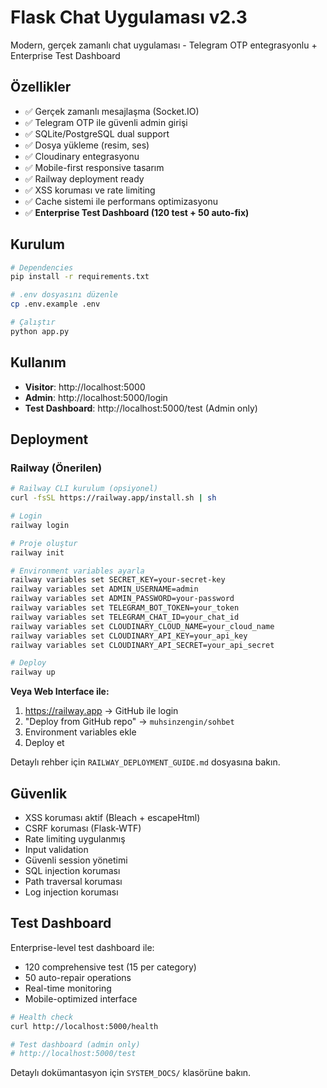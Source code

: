 # Flask Chat Uygulaması v2.3

Modern, gerçek zamanlı chat uygulaması - Telegram OTP entegrasyonlu + Enterprise Test Dashboard

## Özellikler

- ✅ Gerçek zamanlı mesajlaşma (Socket.IO)
- ✅ Telegram OTP ile güvenli admin girişi
- ✅ SQLite/PostgreSQL dual support
- ✅ Dosya yükleme (resim, ses)
- ✅ Cloudinary entegrasyonu
- ✅ Mobile-first responsive tasarım
- ✅ Railway deployment ready
- ✅ XSS koruması ve rate limiting
- ✅ Cache sistemi ile performans optimizasyonu
- ✅ **Enterprise Test Dashboard (120 test + 50 auto-fix)**

## Kurulum

```bash
# Dependencies
pip install -r requirements.txt

# .env dosyasını düzenle
cp .env.example .env

# Çalıştır
python app.py
```

## Kullanım

- **Visitor**: http://localhost:5000
- **Admin**: http://localhost:5000/login
- **Test Dashboard**: http://localhost:5000/test (Admin only)

## Deployment

### Railway (Önerilen)
```bash
# Railway CLI kurulum (opsiyonel)
curl -fsSL https://railway.app/install.sh | sh

# Login
railway login

# Proje oluştur
railway init

# Environment variables ayarla
railway variables set SECRET_KEY=your-secret-key
railway variables set ADMIN_USERNAME=admin
railway variables set ADMIN_PASSWORD=your-password
railway variables set TELEGRAM_BOT_TOKEN=your_token
railway variables set TELEGRAM_CHAT_ID=your_chat_id
railway variables set CLOUDINARY_CLOUD_NAME=your_cloud_name
railway variables set CLOUDINARY_API_KEY=your_api_key
railway variables set CLOUDINARY_API_SECRET=your_api_secret

# Deploy
railway up
```

**Veya Web Interface ile:**
1. https://railway.app → GitHub ile login
2. "Deploy from GitHub repo" → `muhsinzengin/sohbet`
3. Environment variables ekle
4. Deploy et

Detaylı rehber için `RAILWAY_DEPLOYMENT_GUIDE.md` dosyasına bakın.

## Güvenlik

- XSS koruması aktif (Bleach + escapeHtml)
- CSRF koruması (Flask-WTF)
- Rate limiting uygulanmış
- Input validation
- Güvenli session yönetimi
- SQL injection koruması
- Path traversal koruması
- Log injection koruması

## Test Dashboard

Enterprise-level test dashboard ile:
- 120 comprehensive test (15 per category)
- 50 auto-repair operations
- Real-time monitoring
- Mobile-optimized interface

```bash
# Health check
curl http://localhost:5000/health

# Test dashboard (admin only)
# http://localhost:5000/test
```

Detaylı dokümantasyon için `SYSTEM_DOCS/` klasörüne bakın.
